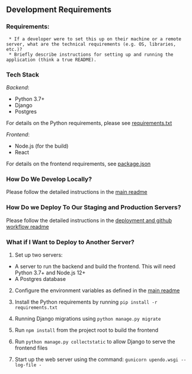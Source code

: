 ## Development Requirements

### Requirements:

```
 * If a developer were to set this up on their machine or a remote server, what are the technical requirements (e.g. OS, libraries, etc.)?
 * Briefly describe instructions for setting up and running the application (think a true README).
 ```

### Tech Stack

*Backend*:

* Python 3.7+
* Django
* Postgres

For details on the Python requirements, please see [requirements.txt](../../requirements.txt)


*Frontend*:

* Node.js (for the build)
* React

For details on the frontend requirements, see [package.json](../../upendo-frontend/package.json)


 ### How Do We Develop Locally?

 Please follow the detailed instructions in the [main readme](../../README.md)


 ### How Do we Deploy To Our Staging and Production Servers?

 Please follow the detailed instructions in the [deployment and github workflow readme](./deployment-github-workflow.md)


 ### What if I Want to Deploy to Another Server?

 1. Set up two servers:

 * A server to run the backend and build the frontend. This will need Python 3.7+ and Node.js 12+
 * A Postgres database

2. Configure the environment variables as defined in the [main readme](../../README.md)

3. Install the Python requirements by running `pip install -r requirements.txt`

4. Running Django migrations using `python manage.py migrate`

5. Run `npm install` from the project root to build the frontend

6. Run `python manage.py collectstatic` to allow Django to serve the frontend files

7. Start up the web server using the command: `gunicorn upendo.wsgi --log-file -`
